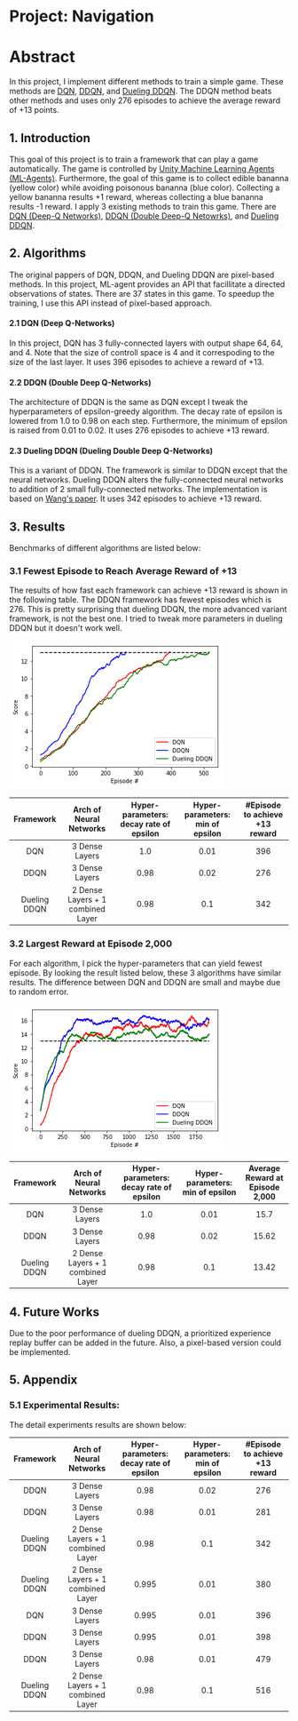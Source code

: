 
[img_comparison_reward_13]: https://github.com/Brandon-HY-Lin/deep-reinforcement-learning/blob/master/p1_navigation/figues/comparison_reward_13.png "Comparison between DQN, DDQN, Deuling DDQN"

[img_comparison_2000_episodes]:https://github.com/Brandon-HY-Lin/deep-reinforcement-learning/blob/master/p1_navigation/figues/comparison_free_run.png "Comparison of 2,000 episodes"


# Project: Navigation

# Abstract

In this project, I implement different methods to train a simple game. These methods are [DQN](https://storage.googleapis.com/deepmind-media/dqn/DQNNaturePaper.pdf), [DDQN](https://arxiv.org/abs/1509.06461), and [Dueling DDQN](https://arxiv.org/abs/1511.06581). The DDQN method beats other methods and uses only 276 episodes to achieve the average reward of +13 points.


## 1. Introduction
This goal of this project is to train a framework that can play a game automatically. The game is controlled by [Unity Machine Learning Agents (ML-Agents)](https://github.com/Unity-Technologies/ml-agents). Furthermore, the goal of this game is to collect edible bananna (yellow color) while avoiding poisonous bananna (blue color). Collecting a yellow bananna results +1 reward, whereas collecting a blue bananna results -1 reward. I apply 3 existing methods to train this game. There are [DQN (Deep-Q Networks)](https://storage.googleapis.com/deepmind-media/dqn/DQNNaturePaper.pdf), [DDQN (Double Deep-Q Netowrks)](https://arxiv.org/abs/1509.06461), and [Dueling DDQN](https://arxiv.org/abs/1511.06581).


## 2. Algorithms
The original pappers of DQN, DDQN, and Dueling DDQN are pixel-based methods. In this project, ML-agent provides an API that facillitate a directed observations of states. There are 37 states in this game. To speedup the training, I use this API instead of pixel-based approach. 
#### 2.1 DQN (Deep Q-Networks)
In this project, DQN has 3 fully-connected layers with output shape 64, 64, and 4. Note that the size of controll space is 4 and it correspoding to the size of the last layer. It uses 396 episodes to achieve a reward of +13.


#### 2.2 DDQN (Double Deep Q-Networks)
The architecture of DDQN is the same as DQN except I tweak the hyperparameters of epsilon-greedy algorithm. The decay rate of epsilon is lowered from 1.0 to 0.98 on each step. Furthermore, the minimum of epsilon is raised from 0.01 to 0.02. It uses 276 episodes to achieve +13 reward.

#### 2.3 Dueling DDQN (Dueling Double Deep Q-Networks)
This is a variant of DDQN. The framework is similar to DDQN except that the neural networks. Dueling DDQN alters the fully-connected neural networks to addition of 2 small fully-connected networks. The implementation is based on [Wang's paper](https://arxiv.org/abs/1511.06581). It uses 342 episodes to achieve +13 reward.


## 3. Results
Benchmarks of different algorithms are listed below:

### 3.1 Fewest Episode to Reach Average Reward of +13
The results of how fast each framework can achieve +13 reward is shown in the following table. The DDQN framework has fewest episodes which is 276. This is pretty surprising that dueling DDQN, the more advanced variant framework, is not the best one. I tried to tweak more parameters in dueling DDQN but it doesn't work well.

![comparison reward 13][img_comparison_reward_13]

**Framework**|**Arch of Neural Networks**|**Hyper-parameters: decay rate of epsilon**|**Hyper-parameters: min of epsilon**|**#Episode to achieve +13 reward**
:-----:|:-----:|:-----:|:-----:|:-----:
DQN|3 Dense Layers|1.0|0.01|396
DDQN|3 Dense Layers|0.98|0.02|276
Dueling DDQN|2 Dense Layers + 1 combined Layer|0.98|0.1|342

### 3.2 Largest Reward at Episode 2,000
For each algorithm, I pick the hyper-parameters that can yield fewest episode. By looking the result listed below, these 3 algorithms have similar results. The difference between DQN and 
DDQN are small and maybe due to random error.

![comparison of 2,000 episodes][img_comparison_2000_episodes]

**Framework**|**Arch of Neural Networks**|**Hyper-parameters: decay rate of epsilon**|**Hyper-parameters: min of epsilon**|**Average Reward at Episode 2,000**
:-----:|:-----:|:-----:|:-----:|:-----:
DQN|3 Dense Layers|1.0|0.01|15.7
DDQN|3 Dense Layers|0.98|0.02|15.62
Dueling DDQN|2 Dense Layers + 1 combined Layer|0.98|0.1|13.42


## 4. Future Works
Due to the poor performance of dueling DDQN, a prioritized experience replay buffer can be added in the future. Also, a pixel-based version could be implemented.

## 5. Appendix
### 5.1 Experimental Results:

The detail experiments results are shown below:

**Framework**|**Arch of Neural Networks**|**Hyper-parameters: decay rate of epsilon**|**Hyper-parameters: min of epsilon**|**#Episode to achieve +13 reward**
:-----:|:-----:|:-----:|:-----:|:-----:
DDQN|3 Dense Layers|0.98|0.02|276
DDQN|3 Dense Layers|0.98|0.01|281
Dueling DDQN|2 Dense Layers + 1 combined Layer|0.98|0.1|342
Dueling DDQN|2 Dense Layers + 1 combined Layer|0.995|0.01|380
DQN|3 Dense Layers|0.995|0.01|396
DDQN|3 Dense Layers|0.995|0.01|398
DDQN|3 Dense Layers|0.98|0.01|479
Dueling DDQN|2 Dense Layers + 1 combined Layer|0.98|0.1|516